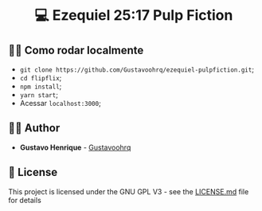 <h1 align="center">
  <strong>💻 Ezequiel 25:17 Pulp Fiction</strong>
</h1> 


## 👩‍🏫 Como rodar localmente

- `git clone https://github.com/Gustavoohrq/ezequiel-pulpfiction.git`;
- `cd flipflix`;
- `npm install`;
- `yarn start`;
- Acessar `localhost:3000`;
 
## 🙋‍♂️ Author

* **Gustavo Henrique** - [Gustavoohrq](https://github.com/Gustavoohrq)

## 📜 License

This project is licensed under the GNU GPL V3 - see the [LICENSE.md](https://github.com/Gustavoohrq/flipflix/blob/master/LICENCE.MD) file for details
